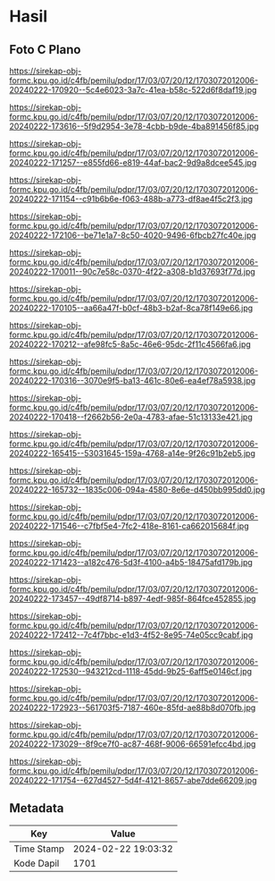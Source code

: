 # Hasil

## Foto C Plano

https://sirekap-obj-formc.kpu.go.id/c4fb/pemilu/pdpr/17/03/07/20/12/1703072012006-20240222-170920--5c4e6023-3a7c-41ea-b58c-522d6f8daf19.jpg

https://sirekap-obj-formc.kpu.go.id/c4fb/pemilu/pdpr/17/03/07/20/12/1703072012006-20240222-173616--5f9d2954-3e78-4cbb-b9de-4ba891456f85.jpg

https://sirekap-obj-formc.kpu.go.id/c4fb/pemilu/pdpr/17/03/07/20/12/1703072012006-20240222-171257--e855fd66-e819-44af-bac2-9d9a8dcee545.jpg

https://sirekap-obj-formc.kpu.go.id/c4fb/pemilu/pdpr/17/03/07/20/12/1703072012006-20240222-171154--c91b6b6e-f063-488b-a773-df8ae4f5c2f3.jpg

https://sirekap-obj-formc.kpu.go.id/c4fb/pemilu/pdpr/17/03/07/20/12/1703072012006-20240222-172106--be71e1a7-8c50-4020-9496-6fbcb27fc40e.jpg

https://sirekap-obj-formc.kpu.go.id/c4fb/pemilu/pdpr/17/03/07/20/12/1703072012006-20240222-170011--90c7e58c-0370-4f22-a308-b1d37693f77d.jpg

https://sirekap-obj-formc.kpu.go.id/c4fb/pemilu/pdpr/17/03/07/20/12/1703072012006-20240222-170105--aa66a47f-b0cf-48b3-b2af-8ca78f149e66.jpg

https://sirekap-obj-formc.kpu.go.id/c4fb/pemilu/pdpr/17/03/07/20/12/1703072012006-20240222-170212--afe98fc5-8a5c-46e6-95dc-2f11c4566fa6.jpg

https://sirekap-obj-formc.kpu.go.id/c4fb/pemilu/pdpr/17/03/07/20/12/1703072012006-20240222-170316--3070e9f5-ba13-461c-80e6-ea4ef78a5938.jpg

https://sirekap-obj-formc.kpu.go.id/c4fb/pemilu/pdpr/17/03/07/20/12/1703072012006-20240222-170418--f2662b56-2e0a-4783-afae-51c13133e421.jpg

https://sirekap-obj-formc.kpu.go.id/c4fb/pemilu/pdpr/17/03/07/20/12/1703072012006-20240222-165415--53031645-159a-4768-a14e-9f26c91b2eb5.jpg

https://sirekap-obj-formc.kpu.go.id/c4fb/pemilu/pdpr/17/03/07/20/12/1703072012006-20240222-165732--1835c006-094a-4580-8e6e-d450bb995dd0.jpg

https://sirekap-obj-formc.kpu.go.id/c4fb/pemilu/pdpr/17/03/07/20/12/1703072012006-20240222-171546--c7fbf5e4-7fc2-418e-8161-ca662015684f.jpg

https://sirekap-obj-formc.kpu.go.id/c4fb/pemilu/pdpr/17/03/07/20/12/1703072012006-20240222-171423--a182c476-5d3f-4100-a4b5-18475afd179b.jpg

https://sirekap-obj-formc.kpu.go.id/c4fb/pemilu/pdpr/17/03/07/20/12/1703072012006-20240222-173457--49df8714-b897-4edf-985f-864fce452855.jpg

https://sirekap-obj-formc.kpu.go.id/c4fb/pemilu/pdpr/17/03/07/20/12/1703072012006-20240222-172412--7c4f7bbc-e1d3-4f52-8e95-74e05cc9cabf.jpg

https://sirekap-obj-formc.kpu.go.id/c4fb/pemilu/pdpr/17/03/07/20/12/1703072012006-20240222-172530--943212cd-1118-45dd-9b25-6aff5e0146cf.jpg

https://sirekap-obj-formc.kpu.go.id/c4fb/pemilu/pdpr/17/03/07/20/12/1703072012006-20240222-172923--561703f5-7187-460e-85fd-ae88b8d070fb.jpg

https://sirekap-obj-formc.kpu.go.id/c4fb/pemilu/pdpr/17/03/07/20/12/1703072012006-20240222-173029--8f9ce7f0-ac87-468f-9006-66591efcc4bd.jpg

https://sirekap-obj-formc.kpu.go.id/c4fb/pemilu/pdpr/17/03/07/20/12/1703072012006-20240222-171754--627d4527-5d4f-4121-8657-abe7dde66209.jpg


## Metadata

| Key        | Value               |
| ---------- | ------------------- |
| Time Stamp | 2024-02-22 19:03:32 |
| Kode Dapil | 1701                |



